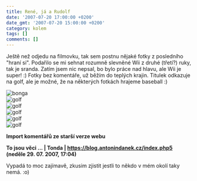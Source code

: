 ```yaml
---
title: René, já a Rudolf
date: '2007-07-20 17:00:00 +0200'
date_gmt: '2007-07-20 15:00:00 +0200'
category: kolem
tags: []
comments: []
---
```

<p>Ještě než odjedu na filmovku, tak sem postnu nějaké fotky z posledního "hraní si". Podařilo se mi sehnat rozumně slevněné Wii z druhé (třetí?) ruky, tak je sranda. Zatím jsem nic nepsal, bo bylo práce nad hlavu, ale Wii je super! :) Fotky bez komentáře, už běžím do teplých krajin. Titulek odkazuje na golf, ale je možné, že na některých fotkách hrajeme baseball :)</p>
<div >
<img src="/assets/migrated/old-images/bonga.jpg" alt="bonga"><br />
<img src="/assets/migrated/old-images/golf1.jpg" alt="golf"><br />
<img src="/assets/migrated/old-images/golf12.jpg" alt="golf"><br />
<img src="/assets/migrated/old-images/golf2.jpg" alt="golf"><br />
<img src="/assets/migrated/old-images/golf3.jpg" alt="golf"><br />
<img src="/assets/migrated/old-images/golf4.jpg" alt="golf">
</div>
<div class="import-komentaru">
<p><strong>Import komentářů ze starší verze webu</strong></p>
<div class="comment">
<p style="font-weight:bold"><span class="compredmet">To jsou věci ...</span> | <span class="comname">Tonda</span> |  <a href="https://blog.antonindanek.cz/index.php5">https://blog.antonindanek.cz/index.php5</a> (neděle&nbsp;29.&nbsp;07.&nbsp;2007,&nbsp;17:04)</p>
<p>Vypadá to moc zajímavě, zkusim zjistit jestli to někdo v mém okolí taky nemá. :o) </p>
</div>
</div>
